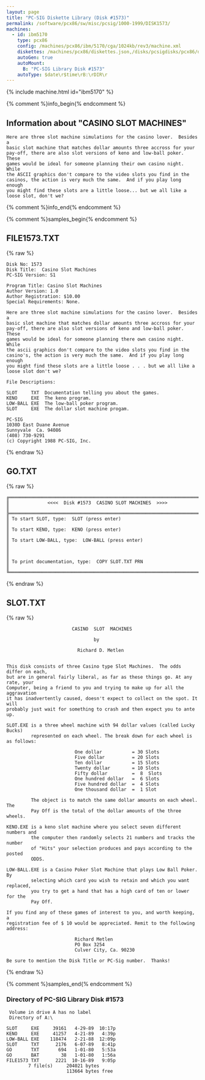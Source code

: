 ```yaml
---
layout: page
title: "PC-SIG Diskette Library (Disk #1573)"
permalink: /software/pcx86/sw/misc/pcsig/1000-1999/DISK1573/
machines:
  - id: ibm5170
    type: pcx86
    config: /machines/pcx86/ibm/5170/cga/1024kb/rev3/machine.xml
    diskettes: /machines/pcx86/diskettes.json,/disks/pcsigdisks/pcx86/diskettes.json
    autoGen: true
    autoMount:
      B: "PC-SIG Library Disk #1573"
    autoType: $date\r$time\rB:\rDIR\r
---
```


{% include machine.html id="ibm5170" %}

{% comment %}info_begin{% endcomment %}

## Information about "CASINO SLOT MACHINES"

    Here are three slot machine simulations for the casino lover.  Besides a
    basic slot machine that matches dollar amounts three accross for your
    pay-off, there are also slot versions of keno and low-ball poker.  These
    games would be ideal for someone planning their own casino night.  While
    the ASCII graphics don't compare to the video slots you find in the
    casinos, the action is very much the same.  And if you play long enough
    you might find these slots are a little loose... but we all like a
    loose slot, don't we?
{% comment %}info_end{% endcomment %}

{% comment %}samples_begin{% endcomment %}

## FILE1573.TXT

{% raw %}
```
Disk No: 1573                                                           
Disk Title:  Casino Slot Machines                                       
PC-SIG Version: S1                                                      
                                                                        
Program Title: Casino Slot Machines                                     
Author Version: 1.0                                                     
Author Registration: $10.00                                             
Special Requirements: None.                                             
                                                                        
Here are three slot machine simulations for the casino lover.  Besides a
basic slot machine that matches dollar amounts three accross for your   
pay-off, there are also slot versions of keno and low-ball poker.  These
games would be ideal for someone planning there own casino night.  While
the ascii graphics don't compare to the video slots you find in the     
casino's, the action is very much the same.  And if you play long enough
you might find these slots are a little loose . . . but we all like a   
loose slot don't we?                                                    
                                                                        
File Descriptions:                                                      
                                                                        
SLOT     TXT  Documentation telling you about the games.                
KENO     EXE  The keno program.                                         
LOW-BALL EXE  The low-ball poker program.                               
SLOT     EXE  The dollar slot machine progam.                           
                                                                        
PC-SIG                                                                  
1030D East Duane Avenue                                                 
Sunnyvale  Ca. 94086                                                    
(408) 730-9291                                                          
(c) Copyright 1988 PC-SIG, Inc.                                         
```
{% endraw %}

## GO.TXT

{% raw %}
```
╔═════════════════════════════════════════════════════════════════════════╗
║              <<<<  Disk #1573  CASINO SLOT MACHINES  >>>>               ║
╠═════════════════════════════════════════════════════════════════════════╣
║ To start SLOT, type:  SLOT (press enter)                                ║
║ To start KENO, type:  KENO (press enter)                                ║
║ To start LOW-BALL, type:  LOW-BALL (press enter)                        ║
║                                                                         ║
║ To print documentation, type:  COPY SLOT.TXT PRN                        ║
╚═════════════════════════════════════════════════════════════════════════╝
```
{% endraw %}

## SLOT.TXT

{% raw %}
```
                        CASINO  SLOT  MACHINES
 
                                by
 
                          Richard D. Metlen
 
 
This disk consists of three Casino type Slot Machines.  The odds differ on each,
but are in general fairly liberal, as far as these things go. At any rate, your
Computer, being a friend to you and trying to make up for all the aggravation
it has inadvertently caused, doesn't expect to collect on the spot. It will
probably just wait for something to crash and then expect you to ante up.
 
SLOT.EXE is a three wheel machine with 94 dollar values (called Lucky Bucks)
         represented on each wheel. The break down for each wheel is as follows:
 
                         One dollar           = 30 Slots
                         Five dollar          = 20 Slots
                         Ten dollar           = 15 Slots
                         Twenty dollar        = 10 Slots
                         Fifty dollar         =  8  Slots
                         One hundred dollar   =  6 Slots
                         Five hundred dollar  =  4 Slots
                         One thousand dollar  =  1 Slot
 
         The object is to match the same dollar amounts on each wheel. The
         Pay Off is the total of the dollar amounts of the three wheels.
 
KENO.EXE is a keno slot machine where you select seven different numbers and
         the computer then randomly selects 21 numbers and tracks the number
         of "Hits" your selection produces and pays according to the posted
         ODDS.
 
LOW-BALL.EXE is a Casino Poker Slot Machine that plays Low Ball Poker. By
         selecting which card you wish to retain and which you want replaced,
         you try to get a hand that has a high card of ten or lower for the
         Pay Off.
 
If you find any of these games of interest to you, and worth keeping, a
registration fee of $ 10 would be appreciated. Remit to the following
address:
 
                         Richard Metlen
                         PO Box 3254
                         Culver City, Ca. 90230
 
Be sure to mention the Disk Title or PC-Sig number.  Thanks!
```
{% endraw %}

{% comment %}samples_end{% endcomment %}

### Directory of PC-SIG Library Disk #1573

     Volume in drive A has no label
     Directory of A:\

    SLOT     EXE     39161   4-29-89  10:17p
    KENO     EXE     41257   4-21-89   4:39p
    LOW-BALL EXE    118474   2-21-88  12:09p
    SLOT     TXT      2176   6-07-89   8:41p
    GO       TXT       694   1-01-80   5:53a
    GO       BAT        38   1-01-80   1:56a
    FILE1573 TXT      2221  10-16-89   9:05p
            7 file(s)     204021 bytes
                          113664 bytes free
